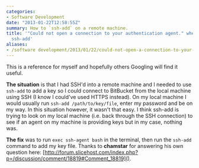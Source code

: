 ```yaml
---
categories:
- Software Development
date: "2013-01-22T12:58:55Z"
summary: How to `ssh-add` on a remote machine.
title: '"Could not open a connection to your authentication agent." when trying to
  ssh-add'
aliases:
- /software development/2013/01/22/could-not-open-a-connection-to-your-authentication-agent-when-trying-to-ssh-add.html
---
```

This is a reference for myself and hopefully others Googling will find it useful.

**The situation** is that I had SSH'd into a remote machine and I needed to use `ssh-add` to add a key so I could connect to BitBucket from the local machine using SSH (I know I could've used HTTPS instead). On my local machine I would usually run `ssh-add /path/to/key/file`, enter my password and be on my way. In this situation however, it wasn't that easy. I think ssh-add is trying to look on my local machine (i.e. back through the SSH connection) to see if an agent on my machine is providing keys but in my case, nothing was.

**The fix** was to run `exec ssh-agent bash` in the terminal, then run the `ssh-add` command to add my key file. Thanks to **chamstar** for answering his own question here: [http://forum.slicehost.com/index.php?p=/discussion/comment/18819#Comment_18819]().
